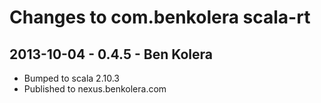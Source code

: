 Changes to com.benkolera scala-rt
=================================

2013-10-04 - 0.4.5 - Ben Kolera
-------------------------------
- Bumped to scala 2.10.3
- Published to nexus.benkolera.com
